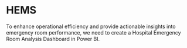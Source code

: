 # HEMS
To enhance operational efficiency and provide actionable insights into emergency room performance, we need to create a Hospital Emergency Room Analysis Dashboard in Power BI.
